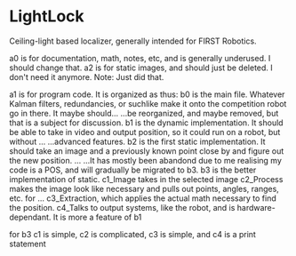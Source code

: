 # LightLock
Ceiling-light based localizer, generally intended for FIRST Robotics.


a0 is for documentation, math, notes, etc, and is generally underused. I should change that.
a2 is for static images, and should just be deleted. I don't need it anymore. Note: Just did that.

a1 is for program code. It is organized as thus:
  b0 is the main file. Whatever Kalman filters, redundancies, or suchlike make it onto the competition robot go in there. It maybe should...
  ...be reorganized, and maybe removed, but that is a subject for discussion.
  b1 is the dynamic implementation. It should be able to take in video and output position, so it could run on a robot, but without ...
  ...advanced features. 
  b2 is the first static implementation. It should take an image and a previously known point close by and figure out the new position. ...
  ...It has mostly been abandond due to me realising my code is a POS, and will gradually be migrated to b3.
  b3 is the better implementation of static. 
    c1_Image takes in the selected image
    c2_Process makes the image look like necessary and pulls out points, angles, ranges, etc. for ...
    c3_Extraction, which applies the actual math necessary to find the position.
    c4_Talks to output systems, like the robot, and is hardware-dependant. It is more a feature of b1
    
for b3
  c1 is simple, c2 is complicated, c3 is simple, and c4 is a print statement
  
